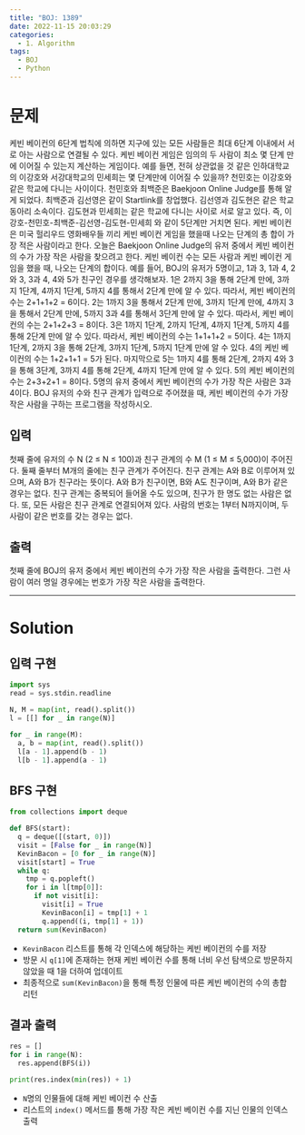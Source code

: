 ```yaml
---
title: "BOJ: 1389"
date: 2022-11-15 20:03:29
categories:
  - 1. Algorithm
tags:
  - BOJ
  - Python
---
```


# 문제

케빈 베이컨의 6단계 법칙에 의하면 지구에 있는 모든 사람들은 최대 6단계 이내에서 서로 아는 사람으로 연결될 수 있다. 케빈 베이컨 게임은 임의의 두 사람이 최소 몇 단계 만에 이어질 수 있는지 계산하는 게임이다.
예를 들면, 전혀 상관없을 것 같은 인하대학교의 이강호와 서강대학교의 민세희는 몇 단계만에 이어질 수 있을까?
천민호는 이강호와 같은 학교에 다니는 사이이다. 천민호와 최백준은 Baekjoon Online Judge를 통해 알게 되었다. 최백준과 김선영은 같이 Startlink를 창업했다. 김선영과 김도현은 같은 학교 동아리 소속이다. 김도현과 민세희는 같은 학교에 다니는 사이로 서로 알고 있다. 즉, 이강호-천민호-최백준-김선영-김도현-민세희 와 같이 5단계만 거치면 된다.
케빈 베이컨은 미국 헐리우드 영화배우들 끼리 케빈 베이컨 게임을 했을때 나오는 단계의 총 합이 가장 적은 사람이라고 한다.
오늘은 Baekjoon Online Judge의 유저 중에서 케빈 베이컨의 수가 가장 작은 사람을 찾으려고 한다. 케빈 베이컨 수는 모든 사람과 케빈 베이컨 게임을 했을 때, 나오는 단계의 합이다.
예를 들어, BOJ의 유저가 5명이고, 1과 3, 1과 4, 2와 3, 3과 4, 4와 5가 친구인 경우를 생각해보자.
1은 2까지 3을 통해 2단계 만에, 3까지 1단계, 4까지 1단계, 5까지 4를 통해서 2단계 만에 알 수 있다. 따라서, 케빈 베이컨의 수는 2+1+1+2 = 6이다.
2는 1까지 3을 통해서 2단계 만에, 3까지 1단계 만에, 4까지 3을 통해서 2단계 만에, 5까지 3과 4를 통해서 3단계 만에 알 수 있다. 따라서, 케빈 베이컨의 수는 2+1+2+3 = 8이다.
3은 1까지 1단계, 2까지 1단계, 4까지 1단계, 5까지 4를 통해 2단계 만에 알 수 있다. 따라서, 케빈 베이컨의 수는 1+1+1+2 = 5이다.
4는 1까지 1단계, 2까지 3을 통해 2단계, 3까지 1단계, 5까지 1단계 만에 알 수 있다. 4의 케빈 베이컨의 수는 1+2+1+1 = 5가 된다.
마지막으로 5는 1까지 4를 통해 2단계, 2까지 4와 3을 통해 3단계, 3까지 4를 통해 2단계, 4까지 1단계 만에 알 수 있다. 5의 케빈 베이컨의 수는 2+3+2+1 = 8이다.
5명의 유저 중에서 케빈 베이컨의 수가 가장 작은 사람은 3과 4이다.
BOJ 유저의 수와 친구 관계가 입력으로 주어졌을 때, 케빈 베이컨의 수가 가장 작은 사람을 구하는 프로그램을 작성하시오.

## 입력

첫째 줄에 유저의 수 N (2 ≤ N ≤ 100)과 친구 관계의 수 M (1 ≤ M ≤ 5,000)이 주어진다. 둘째 줄부터 M개의 줄에는 친구 관계가 주어진다. 친구 관계는 A와 B로 이루어져 있으며, A와 B가 친구라는 뜻이다. A와 B가 친구이면, B와 A도 친구이며, A와 B가 같은 경우는 없다. 친구 관계는 중복되어 들어올 수도 있으며, 친구가 한 명도 없는 사람은 없다. 또, 모든 사람은 친구 관계로 연결되어져 있다. 사람의 번호는 1부터 N까지이며, 두 사람이 같은 번호를 갖는 경우는 없다.

## 출력

첫째 줄에 BOJ의 유저 중에서 케빈 베이컨의 수가 가장 작은 사람을 출력한다. 그런 사람이 여러 명일 경우에는 번호가 가장 작은 사람을 출력한다.

<!-- More -->

---

# Solution

## 입력 구현

```python
import sys
read = sys.stdin.readline

N, M = map(int, read().split())
l = [[] for _ in range(N)]

for _ in range(M):
  a, b = map(int, read().split())
  l[a - 1].append(b - 1)
  l[b - 1].append(a - 1)
```

## BFS 구현

```python
from collections import deque

def BFS(start):
  q = deque([(start, 0)])
  visit = [False for _ in range(N)]
  KevinBacon = [0 for _ in range(N)]
  visit[start] = True
  while q:
    tmp = q.popleft()
    for i in l[tmp[0]]:
      if not visit[i]:
        visit[i] = True
        KevinBacon[i] = tmp[1] + 1
        q.append((i, tmp[1] + 1))
  return sum(KevinBacon)
```

- `KevinBacon` 리스트를 통해 각 인덱스에 해당하는 케빈 베이컨의 수를 저장
- 방문 시 `q[1]`에 존재하는 현재 케빈 베이컨 수를 통해 너비 우선 탐색으로 방문하지 않았을 때 1을 더하여 업데이트
- 최종적으로 `sum(KevinBacon)`을 통해 특정 인물에 따른 케빈 베이컨의 수의 총합 리턴

## 결과 출력

```python
res = []
for i in range(N):
  res.append(BFS(i))

print(res.index(min(res)) + 1)
```

- `N`명의 인물들에 대해 케빈 베이컨 수 산출
- 리스트의 `index()` 메서드를 통해 가장 작은 케빈 베이컨 수를 지닌 인물의 인덱스 출력
